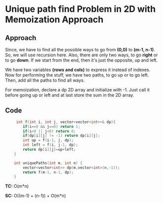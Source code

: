 # Unique path find Problem in 2D with Memoization Approach

## Approach

Since, we have to find all the possible ways to go from **(0,0)** to **(m-1, n-1)**. So, we will use recursion here. Also, there are only two ways, to go **right** or to go **down**. If we start from the end, then it's just the opposite, up and left.

We have two variables **(rows and cols)** to express it instead of indexes.
Now for performing the stuff, we have two paths, to go up or to go left. Then, add all the paths to find all ways.

For memoization, declare a dp 2D array and initialize with -1. Just call it before going up or left and at last store the sum in the 2D array.

## Code

```c++
     int f(int i, int j, vector<vector<int>>& dp){
        if(i==0 && j==0) return 1;
        if(i<0 || j<0) return 0;
        if(dp[i][j] != -1) return dp[i][j];
        int up = f(i-1, j, dp);
        int left = f(i, j-1, dp);
        return dp[i][j]=up+left;
    }

    int uniquePaths(int m, int n) {
        vector<vector<int>> dp(m,vector<int>(n,-1));
        return f(m-1, n-1, dp);
    }
```

**TC:** O(m\*n)

**SC:** O((m-1) + (n-1)) + O(m\*n)

<!-- first for path sum and second for dp declaration -->
